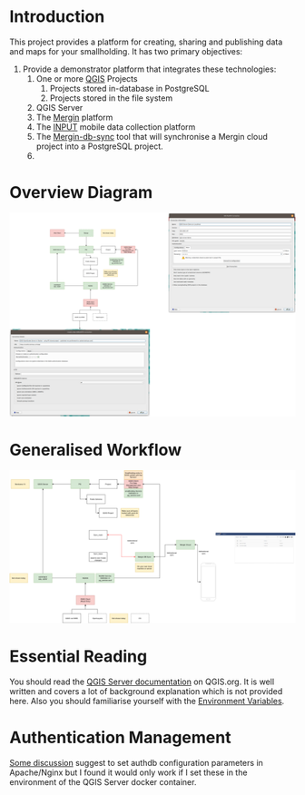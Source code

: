# Introduction

This project provides a platform for creating, sharing and publishing data and maps for your smallholding. It has two primary objectives:

1. Provide a demonstrator platform that integrates these technologies:
   1. One or more [QGIS](https://qgis.org) Projects
      1. Projects stored in-database in PostgreSQL
      2. Projects stored in the file system
   2. QGIS Server
   3. The [Mergin](https://public.cloudmergin.com/#) platform
   4. The [INPUT](https://inputapp.io/en/) mobile data collection platform
   5. The [Mergin-db-sync](https://github.com/lutraconsulting/mergin-db-sync) tool that will synchronise a Mergin cloud project into a PostgreSQL project.
   6. 



# Overview Diagram

![Overview Diagram](diagrams/QGIS-Server-PG-Project-Design.png)

# Generalised Workflow

![Workflow Diagram](diagrams/QGIS-Server-PG-Project-Workflow.png)


# Essential Reading

You should read the [QGIS Server documentation](https://docs.qgis.org/3.16/en/docs/server_manual/getting_started.html#) on QGIS.org. It is well written and covers a lot of background explanation which is not provided here. Also you should familiarise yourself with the [Environment Variables](https://docs.qgis.org/3.16/en/docs/server_manual/config.html#environment-variables).



# Authentication Management


[Some discussion](http://osgeo-org.1560.x6.nabble.com/QGIS-Server-qgis-auth-db-td5408912.html) suggest to set authdb configuration parameters in Apache/Nginx but I found it would only work if I set these in the environment of the QGIS Server docker container.


